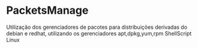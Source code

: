 # PacketsManage
Utilização dos gerenciadores de pacotes para distribuições derivadas do debian e redhat, utilizando os gerenciadores apt,dpkg,yum,rpm ShellScript Linux
